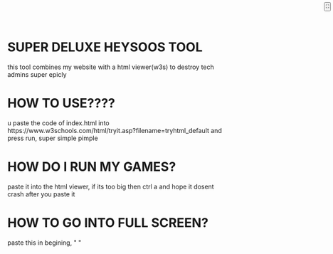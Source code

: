 <h1>SUPER DELUXE HEYSOOS TOOL</h1>
<p>this tool combines my website with a html viewer(w3s) to destroy tech admins super epicly</p>
<h1>HOW TO USE????</h1>
<p>u paste the code of index.html into https://www.w3schools.com/html/tryit.asp?filename=tryhtml_default and press run, super simple pimple </p>
<h1>HOW DO I RUN MY GAMES?</h1>
<p>paste it into the html viewer, if its too big then ctrl a and hope it dosent crash after you paste it</p>
<H1>HOW TO GO INTO FULL SCREEN?</H1>
<p>paste this in begining, "<button onclick="document.documentElement.requestFullscreen()" style="position:fixed;top:5px;right:5px;z-index:999999;font-size:10px;padding:2px">⛶</button>
"</p>
